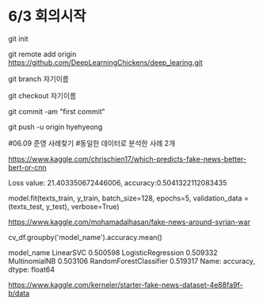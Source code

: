 # 6/3 회의시작

git init

git remote add origin https://github.com/DeepLearningChickens/deep_learing.git

git branch 자기이름

git checkout 자기이름

git commit -am "first commit"

git push -u origin hyehyeong

#06.09 준영 사례찾기
#동일한 데이터로 분석한 사례 2개 

https://www.kaggle.com/chrischien17/which-predicts-fake-news-better-bert-or-cnn

Loss value: 21.403350672446006, accuracy:0.5041322112083435

model.fit(texts_train, y_train,
              batch_size=128,
              epochs=5,
          validation_data =(texts_test, y_test),
          verbose=True)



https://www.kaggle.com/mohamadalhasan/fake-news-around-syrian-war

cv_df.groupby('model_name').accuracy.mean()

model_name
LinearSVC                 0.500598
LogisticRegression        0.509332
MultinomialNB             0.503106
RandomForestClassifier    0.519317
Name: accuracy, dtype: float64

https://www.kaggle.com/kerneler/starter-fake-news-dataset-4e88fa9f-b/data


